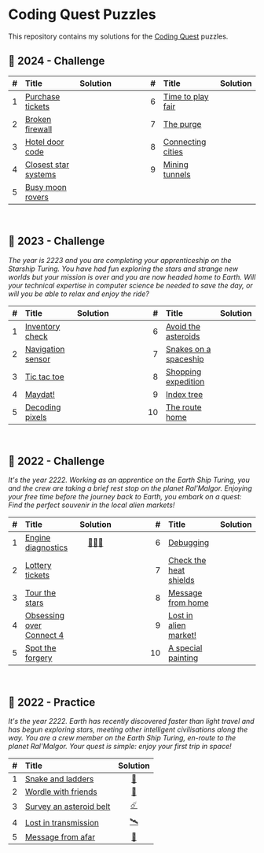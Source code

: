 # Coding Quest Puzzles

This repository contains my solutions for the [Coding Quest](https://codingquest.io) puzzles.

## 🧩 2024 - Challenge

| # | Title                                                             | Solution                                                                                               |                                                                    | # | Title                                                             | Solution                                                                                           
|--:|:------------------------------------------------------------------|:-----------------------------------------------------------------------------------------------------: | ------------------------------------------------------------------ |--:|:------------------------------------------------------------------|:----------------------------------------------------------------------------------------------:    
| 1 | [Purchase tickets         ](https://codingquest.io/problem/28)    |                                                                                                         | &nbsp;&nbsp;&nbsp;&nbsp;&nbsp;&nbsp;&nbsp;&nbsp;&nbsp;&nbsp;&nbsp; | 6 | [Time to play fair      ](https://codingquest.io/problem/33)    | 
| 2 | [Broken firewall          ](https://codingquest.io/problem/29)    |                                                                                                         | &nbsp;&nbsp;&nbsp;&nbsp;&nbsp;&nbsp;&nbsp;&nbsp;&nbsp;&nbsp;&nbsp; | 7 | [The purge              ](https://codingquest.io/problem/34)    | 
| 3 | [Hotel door code          ](https://codingquest.io/problem/30)    |                                                                                                         | &nbsp;&nbsp;&nbsp;&nbsp;&nbsp;&nbsp;&nbsp;&nbsp;&nbsp;&nbsp;&nbsp; | 8 | [Connecting cities      ](https://codingquest.io/problem/35)    | 
| 4 | [Closest star systems     ](https://codingquest.io/problem/31)    |                                                                                                         | &nbsp;&nbsp;&nbsp;&nbsp;&nbsp;&nbsp;&nbsp;&nbsp;&nbsp;&nbsp;&nbsp; | 9 | [Mining tunnels         ](https://codingquest.io/problem/36)    | 
| 5 | [Busy moon rovers         ](https://codingquest.io/problem/32)    |                                                                                                         | 


&nbsp;

## 🧩 2023 - Challenge
_The year is 2223 and you are completing your apprenticeship on the Starship Turing. You have had fun exploring the stars and strange new worlds but your mission is over and you are now headed home to Earth. Will your technical expertise in computer science be needed to save the day, or will you be able to relax and enjoy the ride?_

| # | Title                                                             | Solution                                                                                               |                                                                    | # | Title                                                             | Solution                                                                                           
|--:|:------------------------------------------------------------------|:-----------------------------------------------------------------------------------------------------: | ------------------------------------------------------------------ |--:|:------------------------------------------------------------------|:----------------------------------------------------------------------------------------------:    
| 1 | [Inventory check          ](https://codingquest.io/problem/18)    |                                                                                                         | &nbsp;&nbsp;&nbsp;&nbsp;&nbsp;&nbsp;&nbsp;&nbsp;&nbsp;&nbsp;&nbsp; | 6 | [Avoid the asteroids    ](https://codingquest.io/problem/23)    | 
| 2 | [Navigation sensor        ](https://codingquest.io/problem/19)    |                                                                                                         | &nbsp;&nbsp;&nbsp;&nbsp;&nbsp;&nbsp;&nbsp;&nbsp;&nbsp;&nbsp;&nbsp; | 7 | [Snakes on a spaceship  ](https://codingquest.io/problem/24)    | 
| 3 | [Tic tac toe              ](https://codingquest.io/problem/20)    |                                                                                                         | &nbsp;&nbsp;&nbsp;&nbsp;&nbsp;&nbsp;&nbsp;&nbsp;&nbsp;&nbsp;&nbsp; | 8 | [Shopping expedition    ](https://codingquest.io/problem/25)    | 
| 4 | [Maydat!                  ](https://codingquest.io/problem/21)    |                                                                                                         | &nbsp;&nbsp;&nbsp;&nbsp;&nbsp;&nbsp;&nbsp;&nbsp;&nbsp;&nbsp;&nbsp; | 9 | [Index tree             ](https://codingquest.io/problem/26)    | 
| 5 | [Decoding pixels          ](https://codingquest.io/problem/22)    |                                                                                                         | &nbsp;&nbsp;&nbsp;&nbsp;&nbsp;&nbsp;&nbsp;&nbsp;&nbsp;&nbsp;&nbsp; | 10| [The route home         ](https://codingquest.io/problem/27)   | 


&nbsp;

## 🧩 2022 - Challenge
_It's the year 2222. Working as an apprentice on the Earth Ship Turing, you and the crew are taking a brief rest stop on the planet Ral'Malgor. Enjoying your free time before the journey back to Earth, you embark on a quest: Find the perfect souvenir in the local alien markets!_

| # | Title                                                             | Solution                                                                                                |                                                                    | # | Title                                                             | Solution                                                                                           
|--:|:------------------------------------------------------------------|:-----------------------------------------------------------------------------------------------------:  | ------------------------------------------------------------------ |--:|:------------------------------------------------------------------|:----------------------------------------------------------------------------------------------:    
| 1 | [Engine diagnostics       ](https://codingquest.io/problem/1)    | [👨🏻‍🔧](https://github.com/baptistecottier/coding-quest/blob/main/events/challenge_2022/day_01/solver_01.py)| &nbsp;&nbsp;&nbsp;&nbsp;&nbsp;&nbsp;&nbsp;&nbsp;&nbsp;&nbsp;&nbsp; | 6 | [Debugging              ](https://codingquest.io/problem/6)    | 
| 2 | [Lottery tickets          ](https://codingquest.io/problem/2)    |                                                                                                          | &nbsp;&nbsp;&nbsp;&nbsp;&nbsp;&nbsp;&nbsp;&nbsp;&nbsp;&nbsp;&nbsp; | 7 | [Check the heat shields ](https://codingquest.io/problem/7)    | 
| 3 | [Tour the stars           ](https://codingquest.io/problem/3)    |                                                                                                          | &nbsp;&nbsp;&nbsp;&nbsp;&nbsp;&nbsp;&nbsp;&nbsp;&nbsp;&nbsp;&nbsp; | 8 | [Message from home      ](https://codingquest.io/problem/8)    | 
| 4 | [Obsessing over Connect 4 ](https://codingquest.io/problem/4)    |                                                                                                          | &nbsp;&nbsp;&nbsp;&nbsp;&nbsp;&nbsp;&nbsp;&nbsp;&nbsp;&nbsp;&nbsp; | 9 | [Lost in alien market!  ](https://codingquest.io/problem/9)    | 
| 5 | [Spot the forgery         ](https://codingquest.io/problem/5)    |                                                                                                          | &nbsp;&nbsp;&nbsp;&nbsp;&nbsp;&nbsp;&nbsp;&nbsp;&nbsp;&nbsp;&nbsp; | 10| [A special painting     ](https://codingquest.io/problem/10)   | 


&nbsp;


## 🧩 2022 - Practice
_It's the year 2222. Earth has recently discovered faster than light travel and has begun exploring stars, meeting other intelligent civilisations along the way. You are a crew member on the Earth Ship Turing, en-route to the planet Ral'Malgor. Your quest is simple: enjoy your first trip in space!_

| # | Title                                                             | Solution                                                                                                 
|--:|:------------------------------------------------------------------|:-------------------------------------------------------------------------------------------------------: 
| 1 | [Snake and ladders        ](https://codingquest.io/problem/13)    | [🐍](https://github.com/baptistecottier/coding-quest/blob/main/events/practice_2022/day_01/solver_01.py) 
| 2 | [Wordle with friends      ](https://codingquest.io/problem/14)    | [🎰](https://github.com/baptistecottier/coding-quest/blob/main/events/practice_2022/day_02/solver_02.py) 
| 3 | [Survey an asteroid belt  ](https://codingquest.io/problem/15)    | [☄️](https://github.com/baptistecottier/coding-quest/blob/main/events/practice_2022/day_03/solver_03.py) 
| 4 | [Lost in transmission     ](https://codingquest.io/problem/16)    | [🛰️](https://github.com/baptistecottier/coding-quest/blob/main/events/practice_2022/day_04/solver_04.py) 
| 5 | [Message from afar        ](https://codingquest.io/problem/17)    | [📡](https://github.com/baptistecottier/coding-quest/blob/main/events/practice_2022/day_05/solver_05.py) 


